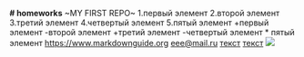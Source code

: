 **# homeworks**
 ~MY FIRST REPO~                                                                                                                          1.первый элемент                                                                                                                          2.второй элемент                                                                                                                          3.третий элемент                                                                                                                          4.четвертый элемент                                                                                                                        5.пятый элемент                                                                                                                            +первый элемент                                                                                                                            -второй элемент                                                                                                                            +третий элемент                                                                                                                                -четвертый элемент                                                                                                                         * пятый элемент                                                                                                                       https://www.markdownguide.org                                                                                                           <eee@mail.ru>                                                                                                                            [текст](https://www.markdownguide.org)
[текст](https://www.markdownguide.org "это поможет")
![](https://www.google.com/search?q=%D1%81%D0%BE%D0%BB%D0%BD%D1%8B%D1%88%D0%BA%D0%BE+%D0%BA%D0%B0%D1%80%D1%82%D0%B8%D0%BD%D0%BA%D0%B8&tbm=isch&source=iu&ictx=1&fir=sTy98cpyictOdM%253A%252CtGjEMeeDvr8oZM%252C_&vet=1&usg=AI4_-kR31X4G7UvnBeonXeU3mqhRJkeX0g&sa=X&ved=2ahUKEwiX4bKb7uTkAhXhkYsKHaXaB_MQ9QEwA3oECAcQCg#imgrc=sTy98cpyictOdM:)
